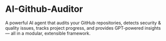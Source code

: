# AI-Github-Auditor
A powerful AI agent that audits your GitHub repositories, detects security &amp; quality issues, tracks project progress, and provides GPT-powered insights — all in a modular, extensible framework.
